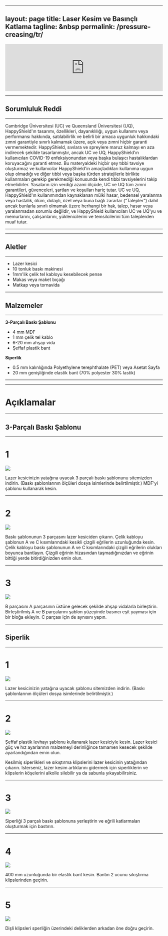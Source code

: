 
---
layout: page
title: Laser Kesim ve Basınçlı Katlama
tagline: &nbsp <span class="instructionsTaglineEmojiLinks"> <a href = "https://youtu.be/IPKiPi-Tne8"><i class="em em-video_camera" aria-role="presentation" aria-label="VIDEO CAMERA"></i></a> <a href = "https://github.com/HappyShield/HappyShield/tree/master/Templates/LaserCutAndPressureCreasing" ><i class="em em-triangular_ruler" aria-role="presentation" aria-label="TRIANGULAR RULER"></i></a></span>
permalink: /pressure-creasing/tr/
---

<script src="https://snapwidget.com/js/snapwidget.js"></script>
<iframe src="https://snapwidget.com/embed/810066" class="snapwidget-widget" allowtransparency="true" frameborder="0" scrolling="no" style="border:none; overflow:hidden;  width:100%; "></iframe>

---

##  Sorumluluk Reddi

---

Cambridge Üniversitesi (UC) ve Queensland Üniversitesi (UQ), HappyShield'ın tasarımı, özellikleri, dayanıklılığı, uygun kullanımı veya performansı hakkında, satılabilirlik ve belirli bir amaca uygunluk hakkındaki zımni garantiyle sınırlı kalmamak üzere, açık veya zımni hiçbir garanti vermemektedir. HappyShield, sıvılara ve spreylere maruz kalmayı en aza indirecek şekilde tasarlanmıştır, ancak UC ve UQ, HappyShield'ın kullanıcıları COVID-19 enfeksiyonundan veya başka bulaşıcı hastalıklardan koruyacağını garanti etmez. Bu materyaldeki hiçbir şey tıbbi tavsiye oluşturmaz ve kullanıcılar HappyShield'in amaçladıkları kullanıma uygun olup olmadığı ve diğer tıbbi veya başka türden stratejilerle birlikte kullanmaları gerekip gerekmediği konusunda kendi tıbbi tavsiyelerini takip etmelidirler. Yasaların izin verdiği azami ölçüde, UC ve UQ tüm zımni garantileri, güvenceleri, şartları ve koşulları hariç tutar. UC ve UQ, HappyShield'ın kullanımından kaynaklanan mülki hasar, bedensel yaralanma veya hastalık, ölüm, dolaylı, özel veya buna bağlı zararlar (“Talepler”) dahil ancak bunlarla sınırlı olmamak üzere herhangi bir hak, talep, hasar veya yaralanmadan sorumlu değildir, ve HappyShield kullanıcıları UC ve UQ'yu ve memurlarını, çalışanlarını, yüklenicilerini ve temsilcilerini tüm taleplerden muaf tutar.

---

--- 

## Aletler

---

* Lazer kesici
* 10 tonluk baskı makinesi
* 1mm'lik çelik tel kabloyu kesebilecek pense
* Makas veya maket bıçağı
* Matkap veya tornavida

---

## Malzemeler

---

**3-Parçalı Baskı Şablonu**

* 4 mm MDF
* 1 mm çelik tel kablo
* 6-20 mm ahşap vida
* Şeffaf plastik bant

**Siperlik**

* 0.5 mm kalınlığında Polyethylene terephthalate (PET) veya Asetat Sayfa
* 20 mm genişliğinde elastik bant (70% polyester 30% lastik)

---

---

# Açıklamalar

---

## 3-Parçalı Baskı Şablonu

---

# 1 	

![](./Assets/Output/Steps/01.jpg)

Lazer kesicinizin yatağına uyacak 3 parçalı baskı şablonunu sitemizden indirin. (Baskı şablonlarının ölçüleri dosya isimlerinde belirtilmiştir.) MDF'yi şablonu kullanarak kesin.

---
# 2

![](./Assets/Output/Steps/02.jpg)

Baskı şablonunun 3 parçasını lazer kesiciden çıkarın. Çelik kabloyu şablonun A ve C kısımlarındaki kesikli çizgili eğrilerin uzunluğunda kesin. Çelik kabloyu baskı şablonunun A ve C kısımlarındaki çizgili eğrilerin olukları boyunca bantlayın. Çizgili eğrinin hizasından taşmadığınızdan ve eğrinin bittiği yerde bitirdiğinizden emin olun.



---
# 3

![](./Assets/Output/Steps/03.jpg)

B parçasını A parçasının üstüne gelecek şekilde ahşap vidalarla birleştirin. Birleştirilmiş A ve B parçalarını şablon yüzeyinde basıncı eşit yayması için bir bloğa ekleyin. C parçası için de aynısını yapın.


--- 
## Siperlik

---

# 1

![](./Assets/Output/Steps/04.jpg)

Lazer kesicinizin yatağına uyacak şablonu sitemizden indirin. (Baskı şablonlarının ölçüleri dosya isimlerinde belirtilmiştir.)

---

# 2	

![](./Assets/Output/Steps/05.jpg)

Şeffaf plastik levhayı şablonu kullanarak lazer kesiciyle kesin. Lazer kesici güç ve hız ayarlarının malzemeyi derinliğince tamamen kesecek şekilde ayarlandığından emin olun. 

Kesilmiş siperlikleri ve sıkıştırma klipslerini lazer kesicinin yatağından çıkarın. Isterseniz, lazer kesim artıklarını gidermek için siperliklerin ve klipslerin köşelerini alkolle silebilir ya da sabunla yıkayabilirsiniz. 

--- 

# 3

![](./Assets/Output/Steps/06.jpg)

Siperliği 3 parçalı baskı şablonuna yerleştirin ve eğrili katlarmaları oluşturmak için bastırın.

---

# 4	

![](./Assets/Output/Steps/07.jpg)

400 mm uzunluğunda bir elastik bant kesin. Bantın 2 ucunu sıkıştırma klipslerinden geçirin.

---

# 5	

![](./Assets/Output/Steps/08.jpg)

Dişli klipsleri sperliğin üzerindeki deliklerden arkadan öne doğru geçirin. 
